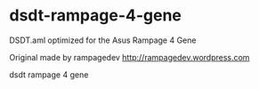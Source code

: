 dsdt-rampage-4-gene
===================

DSDT.aml optimized for the Asus Rampage 4 Gene 

Original made by rampagedev http://rampagedev.wordpress.com 

dsdt rampage 4 gene
